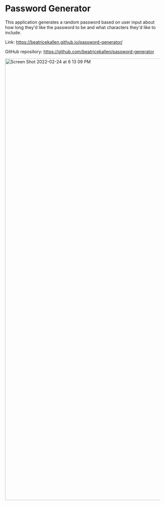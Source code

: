# Password Generator

This application generates a random password based on user input about how long they'd like the password to be and what characters they'd like to include.

Link: https://beatricekallen.github.io/password-generator/

GitHub repository: https://github.com/beatricekallen/password-generator

<img width="1440" alt="Screen Shot 2022-02-24 at 6 13 09 PM" src="https://user-images.githubusercontent.com/98243455/155623749-54d93b58-b61c-4cf1-b08b-69cd990caabd.png">
